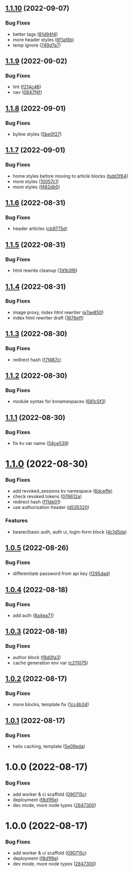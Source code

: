 ## [1.1.10](https://github.com/hlxsites/tmg-ucm/compare/v1.1.9...v1.1.10) (2022-09-07)


### Bug Fixes

* better tags ([81d94f4](https://github.com/hlxsites/tmg-ucm/commit/81d94f441d1d1af5b3b8dc1dfdc17f325b6731a5))
* more header styles ([6f1a16b](https://github.com/hlxsites/tmg-ucm/commit/6f1a16bc52ff2bfebdf788be79c24c63d8217e26))
* temp ignore ([749d7a7](https://github.com/hlxsites/tmg-ucm/commit/749d7a7a33a0185c9fd1dad8737814f1ef067f72))

## [1.1.9](https://github.com/hlxsites/tmg-ucm/compare/v1.1.8...v1.1.9) (2022-09-02)


### Bug Fixes

* lint ([f214c46](https://github.com/hlxsites/tmg-ucm/commit/f214c460438229f46c1189aedb1c6f6ad15fa903))
* nav ([0847f4f](https://github.com/hlxsites/tmg-ucm/commit/0847f4fd58b0b814d805945c4ef0e6226e3084e2))

## [1.1.8](https://github.com/hlxsites/tmg-ucm/compare/v1.1.7...v1.1.8) (2022-09-01)


### Bug Fixes

* byline styles ([5be0f27](https://github.com/hlxsites/tmg-ucm/commit/5be0f274b8ddddf2280ef3f780d66ec210290200))

## [1.1.7](https://github.com/hlxsites/tmg-ucm/compare/v1.1.6...v1.1.7) (2022-09-01)


### Bug Fixes

* home styles before moving to article blocks ([bdd3f64](https://github.com/hlxsites/tmg-ucm/commit/bdd3f64d0bb761942bd10a7e5ab340eb72853f0c))
* more styles ([10057c1](https://github.com/hlxsites/tmg-ucm/commit/10057c1e89aae3fcc0f603650bec4a7fe79e3c7b))
* more styles ([f482db5](https://github.com/hlxsites/tmg-ucm/commit/f482db585063935b563eda30e9d19155508e1205))

## [1.1.6](https://github.com/hlxsites/tmg-ucm/compare/v1.1.5...v1.1.6) (2022-08-31)


### Bug Fixes

* header articles ([cb9775d](https://github.com/hlxsites/tmg-ucm/commit/cb9775d7991a86ca1dffe5c5b0d72a64b6edbce0))

## [1.1.5](https://github.com/hlxsites/tmg-ucm/compare/v1.1.4...v1.1.5) (2022-08-31)


### Bug Fixes

* html rewrite cleanup ([7d1b3f6](https://github.com/hlxsites/tmg-ucm/commit/7d1b3f60069572decb298590c0bd326363fd30f6))

## [1.1.4](https://github.com/hlxsites/tmg-ucm/compare/v1.1.3...v1.1.4) (2022-08-31)


### Bug Fixes

* image proxy, index html rewriter ([e7ae850](https://github.com/hlxsites/tmg-ucm/commit/e7ae850f49f032ba778f238a5abcb6defdc4db1d))
* index html rewriter draft ([1676eff](https://github.com/hlxsites/tmg-ucm/commit/1676eff0a747a402f3230bf7961cf3f441cdfb5d))

## [1.1.3](https://github.com/hlxsites/tmg-ucm/compare/v1.1.2...v1.1.3) (2022-08-30)


### Bug Fixes

* redirect hash ([f7f467c](https://github.com/hlxsites/tmg-ucm/commit/f7f467c6d45f054674d2f193e49cda2afd299418))

## [1.1.2](https://github.com/hlxsites/tmg-ucm/compare/v1.1.1...v1.1.2) (2022-08-30)


### Bug Fixes

* module syntax for kvnamespaces ([681c5f3](https://github.com/hlxsites/tmg-ucm/commit/681c5f3694747969fd6306c04c2d0030f566eeef))

## [1.1.1](https://github.com/hlxsites/tmg-ucm/compare/v1.1.0...v1.1.1) (2022-08-30)


### Bug Fixes

* fix kv var name ([54ce539](https://github.com/hlxsites/tmg-ucm/commit/54ce539adf64f2eff6cd926881d0ce68d05dbbc2))

# [1.1.0](https://github.com/hlxsites/tmg-ucm/compare/v1.0.5...v1.1.0) (2022-08-30)


### Bug Fixes

* add revoked_sessions kv namespace ([6dceffe](https://github.com/hlxsites/tmg-ucm/commit/6dceffe1b32c6a425bf5fe0bb5eaec147bc83d36))
* check revoked tokens ([076612a](https://github.com/hlxsites/tmg-ucm/commit/076612a750469e65004ef9b06cf19ae3c2bcd2d5))
* redirect hash ([f11de01](https://github.com/hlxsites/tmg-ucm/commit/f11de015cd21b1d445a4f25e323d616f481e6306))
* use authorization header ([d535320](https://github.com/hlxsites/tmg-ucm/commit/d535320102ba5de8ad07edc20ab87304d8c0c5a8))


### Features

* bearer/basic auth, auth ui, login-form block ([4c1d5da](https://github.com/hlxsites/tmg-ucm/commit/4c1d5daeeb8f5a66debd9f82578f17cbf7bad98a))

## [1.0.5](https://github.com/hlxsites/tmg-ucm/compare/v1.0.4...v1.0.5) (2022-08-26)


### Bug Fixes

* differentiate password from api key ([f295dad](https://github.com/hlxsites/tmg-ucm/commit/f295dad651ecd4a146d47c257edcc2bad4ff79e4))

## [1.0.4](https://github.com/hlxsites/tmg-ucm/compare/v1.0.3...v1.0.4) (2022-08-18)


### Bug Fixes

* add auth ([8a4ea71](https://github.com/hlxsites/tmg-ucm/commit/8a4ea717d977f043da16e23ca539b3d92df5160e))

## [1.0.3](https://github.com/hlxsites/tmg-ucm/compare/v1.0.2...v1.0.3) (2022-08-18)


### Bug Fixes

* author block ([f8d0fa3](https://github.com/hlxsites/tmg-ucm/commit/f8d0fa32e74edfb51c9ac97e43d6761c94db4059))
* cache generation env var ([c211075](https://github.com/hlxsites/tmg-ucm/commit/c211075555bbb47058048221158ab7da4dea93ee))

## [1.0.2](https://github.com/hlxsites/tmg-ucm/compare/v1.0.1...v1.0.2) (2022-08-17)


### Bug Fixes

* more blocks, template fix ([1cc4b34](https://github.com/hlxsites/tmg-ucm/commit/1cc4b3490a5f86b132a85ec4f6beb3b9740cc975))

## [1.0.1](https://github.com/hlxsites/tmg-ucm/compare/v1.0.0...v1.0.1) (2022-08-17)


### Bug Fixes

* helix caching, template ([5e09eda](https://github.com/hlxsites/tmg-ucm/commit/5e09eda36dc40af89d9cd43c7aeba12ffdd61e5a))

# 1.0.0 (2022-08-17)


### Bug Fixes

* add worker & ci scaffold ([090715c](https://github.com/hlxsites/tmg-ucm/commit/090715c8609bfbed024294ad84f4f860cf9bacf6))
* deployment ([f8d1f6e](https://github.com/hlxsites/tmg-ucm/commit/f8d1f6eeab969307a13108b1ebe1dda8034388e8))
* dev mode, more node types ([2847300](https://github.com/hlxsites/tmg-ucm/commit/2847300c145e509199dd482876abeb58f795399a))

# 1.0.0 (2022-08-17)


### Bug Fixes

* add worker & ci scaffold ([090715c](https://github.com/hlxsites/tmg-ucm/commit/090715c8609bfbed024294ad84f4f860cf9bacf6))
* deployment ([f8d1f6e](https://github.com/hlxsites/tmg-ucm/commit/f8d1f6eeab969307a13108b1ebe1dda8034388e8))
* dev mode, more node types ([2847300](https://github.com/hlxsites/tmg-ucm/commit/2847300c145e509199dd482876abeb58f795399a))
